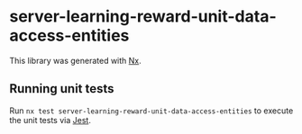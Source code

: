 # server-learning-reward-unit-data-access-entities

This library was generated with [Nx](https://nx.dev).

## Running unit tests

Run `nx test server-learning-reward-unit-data-access-entities` to execute the unit tests via [Jest](https://jestjs.io).
